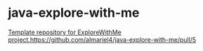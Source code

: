 # java-explore-with-me
[Template repository for ExploreWithMe project.](https://github.com/almariel4/java-explore-with-me/pull/5)https://github.com/almariel4/java-explore-with-me/pull/5
